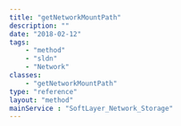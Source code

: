 ```yaml
---
title: "getNetworkMountPath"
description: ""
date: "2018-02-12"
tags:
    - "method"
    - "sldn"
    - "Network"
classes:
    - "getNetworkMountPath"
type: "reference"
layout: "method"
mainService : "SoftLayer_Network_Storage"
---
```


